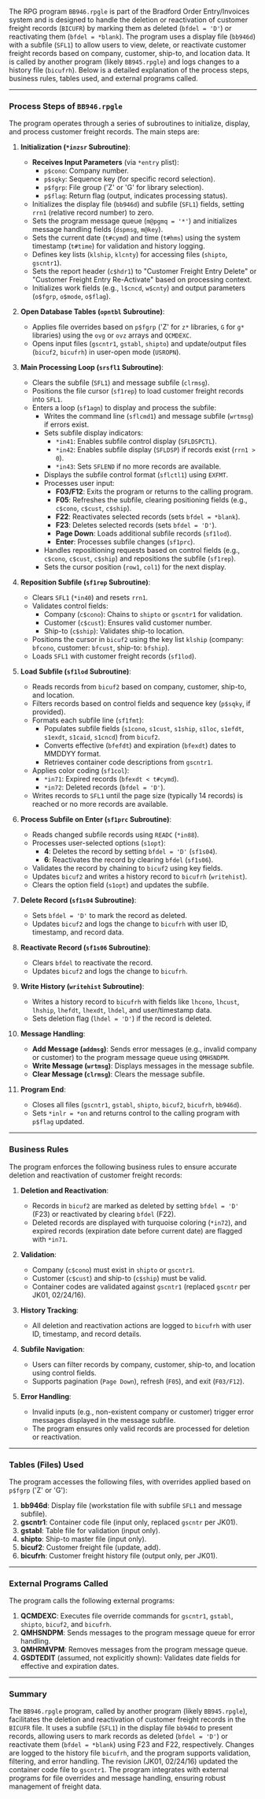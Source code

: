 The RPG program `BB946.rpgle` is part of the Bradford Order Entry/Invoices system and is designed to handle the deletion or reactivation of customer freight records (`BICUFR`) by marking them as deleted (`bfdel = 'D'`) or reactivating them (`bfdel = *blank`). The program uses a display file (`bb946d`) with a subfile (`SFL1`) to allow users to view, delete, or reactivate customer freight records based on company, customer, ship-to, and location data. It is called by another program (likely `BB945.rpgle`) and logs changes to a history file (`bicufrh`). Below is a detailed explanation of the process steps, business rules, tables used, and external programs called.

---

### Process Steps of `BB946.rpgle`

The program operates through a series of subroutines to initialize, display, and process customer freight records. The main steps are:

1. **Initialization (`*inzsr` Subroutine)**:
   - **Receives Input Parameters** (via `*entry` plist):
     - `p$cono`: Company number.
     - `p$sqky`: Sequence key (for specific record selection).
     - `p$fgrp`: File group ('Z' or 'G' for library selection).
     - `p$flag`: Return flag (output, indicates processing status).
   - Initializes the display file (`bb946d`) and subfile (`SFL1`) fields, setting `rrn1` (relative record number) to zero.
   - Sets the program message queue (`m@pgmq = '*'`) and initializes message handling fields (`dspmsg`, `m@key`).
   - Sets the current date (`t#cymd`) and time (`t#hms`) using the system timestamp (`t#time`) for validation and history logging.
   - Defines key lists (`klship`, `klcnty`) for accessing files (`shipto`, `gscntr1`).
   - Sets the report header (`c$hdr1`) to "Customer Freight Entry Delete" or "Customer Freight Entry Re-Activate" based on processing context.
   - Initializes work fields (e.g., `l$cncd`, `w$cnty`) and output parameters (`o$fgrp`, `o$mode`, `o$flag`).

2. **Open Database Tables (`opntbl` Subroutine)**:
   - Applies file overrides based on `p$fgrp` ('Z' for `z*` libraries, `G` for `g*` libraries) using the `ovg` or `ovz` arrays and `QCMDEXC`.
   - Opens input files (`gscntr1`, `gstabl`, `shipto`) and update/output files (`bicuf2`, `bicufrh`) in user-open mode (`USROPN`).

3. **Main Processing Loop (`srsfl1` Subroutine)**:
   - Clears the subfile (`SFL1`) and message subfile (`clrmsg`).
   - Positions the file cursor (`sf1rep`) to load customer freight records into `SFL1`.
   - Enters a loop (`sf1agn`) to display and process the subfile:
     - Writes the command line (`sflcmd1`) and message subfile (`wrtmsg`) if errors exist.
     - Sets subfile display indicators:
       - `*in41`: Enables subfile control display (`SFLDSPCTL`).
       - `*in42`: Enables subfile display (`SFLDSP`) if records exist (`rrn1 > 0`).
       - `*in43`: Sets `SFLEND` if no more records are available.
     - Displays the subfile control format (`sflctl1`) using `EXFMT`.
     - Processes user input:
       - **F03/F12**: Exits the program or returns to the calling program.
       - **F05**: Refreshes the subfile, clearing positioning fields (e.g., `c$cono`, `c$cust`, `c$ship`).
       - **F22**: Reactivates selected records (sets `bfdel = *blank`).
       - **F23**: Deletes selected records (sets `bfdel = 'D'`).
       - **Page Down**: Loads additional subfile records (`sf1lod`).
       - **Enter**: Processes subfile changes (`sf1prc`).
     - Handles repositioning requests based on control fields (e.g., `c$cono`, `c$cust`, `c$ship`) and repositions the subfile (`sf1rep`).
     - Sets the cursor position (`row1`, `col1`) for the next display.

4. **Reposition Subfile (`sf1rep` Subroutine)**:
   - Clears `SFL1` (`*in40`) and resets `rrn1`.
   - Validates control fields:
     - Company (`c$cono`): Chains to `shipto` or `gscntr1` for validation.
     - Customer (`c$cust`): Ensures valid customer number.
     - Ship-to (`c$ship`): Validates ship-to location.
   - Positions the cursor in `bicuf2` using the key list `klship` (company: `bfcono`, customer: `bfcust`, ship-to: `bfship`).
   - Loads `SFL1` with customer freight records (`sf1lod`).

5. **Load Subfile (`sf1lod` Subroutine)**:
   - Reads records from `bicuf2` based on company, customer, ship-to, and location.
   - Filters records based on control fields and sequence key (`p$sqky`, if provided).
   - Formats each subfile line (`sf1fmt`):
     - Populates subfile fields (`s1cono`, `s1cust`, `s1ship`, `s1loc`, `s1efdt`, `s1exdt`, `s1caid`, `s1cncd`) from `bicuf2`.
     - Converts effective (`bfefdt`) and expiration (`bfexdt`) dates to MMDDYY format.
     - Retrieves container code descriptions from `gscntr1`.
   - Applies color coding (`sf1col`):
     - `*in71`: Expired records (`bfexdt < t#cymd`).
     - `*in72`: Deleted records (`bfdel = 'D'`).
   - Writes records to `SFL1` until the page size (typically 14 records) is reached or no more records are available.

6. **Process Subfile on Enter (`sf1prc` Subroutine)**:
   - Reads changed subfile records using `READC` (`*in88`).
   - Processes user-selected options (`s1opt`):
     - **4**: Deletes the record by setting `bfdel = 'D'` (`sf1s04`).
     - **6**: Reactivates the record by clearing `bfdel` (`sf1s06`).
   - Validates the record by chaining to `bicuf2` using key fields.
   - Updates `bicuf2` and writes a history record to `bicufrh` (`writehist`).
   - Clears the option field (`s1opt`) and updates the subfile.

7. **Delete Record (`sf1s04` Subroutine)**:
   - Sets `bfdel = 'D'` to mark the record as deleted.
   - Updates `bicuf2` and logs the change to `bicufrh` with user ID, timestamp, and record data.

8. **Reactivate Record (`sf1s06` Subroutine)**:
   - Clears `bfdel` to reactivate the record.
   - Updates `bicuf2` and logs the change to `bicufrh`.

9. **Write History (`writehist` Subroutine)**:
   - Writes a history record to `bicufrh` with fields like `lhcono`, `lhcust`, `lhship`, `lhefdt`, `lhexdt`, `lhdel`, and user/timestamp data.
   - Sets deletion flag (`lhdel = 'D'`) if the record is deleted.

10. **Message Handling**:
    - **Add Message (`addmsg`)**: Sends error messages (e.g., invalid company or customer) to the program message queue using `QMHSNDPM`.
    - **Write Message (`wrtmsg`)**: Displays messages in the message subfile.
    - **Clear Message (`clrmsg`)**: Clears the message subfile.

11. **Program End**:
    - Closes all files (`gscntr1`, `gstabl`, `shipto`, `bicuf2`, `bicufrh`, `bb946d`).
    - Sets `*inlr = *on` and returns control to the calling program with `p$flag` updated.

---

### Business Rules

The program enforces the following business rules to ensure accurate deletion and reactivation of customer freight records:
1. **Deletion and Reactivation**:
   - Records in `bicuf2` are marked as deleted by setting `bfdel = 'D'` (F23) or reactivated by clearing `bfdel` (F22).
   - Deleted records are displayed with turquoise coloring (`*in72`), and expired records (expiration date before current date) are flagged with `*in71`.

2. **Validation**:
   - Company (`c$cono`) must exist in `shipto` or `gscntr1`.
   - Customer (`c$cust`) and ship-to (`c$ship`) must be valid.
   - Container codes are validated against `gscntr1` (replaced `gscntr` per JK01, 02/24/16).

3. **History Tracking**:
   - All deletion and reactivation actions are logged to `bicufrh` with user ID, timestamp, and record details.

4. **Subfile Navigation**:
   - Users can filter records by company, customer, ship-to, and location using control fields.
   - Supports pagination (`Page Down`), refresh (`F05`), and exit (`F03/F12`).

5. **Error Handling**:
   - Invalid inputs (e.g., non-existent company or customer) trigger error messages displayed in the message subfile.
   - The program ensures only valid records are processed for deletion or reactivation.

---

### Tables (Files) Used

The program accesses the following files, with overrides applied based on `p$fgrp` ('Z' or 'G'):
1. **bb946d**: Display file (workstation file with subfile `SFL1` and message subfile).
2. **gscntr1**: Container code file (input only, replaced `gscntr` per JK01).
3. **gstabl**: Table file for validation (input only).
4. **shipto**: Ship-to master file (input only).
5. **bicuf2**: Customer freight file (update, add).
6. **bicufrh**: Customer freight history file (output only, per JK01).

---

### External Programs Called

The program calls the following external programs:
1. **QCMDEXC**: Executes file override commands for `gscntr1`, `gstabl`, `shipto`, `bicuf2`, and `bicufrh`.
2. **QMHSNDPM**: Sends messages to the program message queue for error handling.
3. **QMHRMVPM**: Removes messages from the program message queue.
4. **GSDTEDIT** (assumed, not explicitly shown): Validates date fields for effective and expiration dates.

---

### Summary

The `BB946.rpgle` program, called by another program (likely `BB945.rpgle`), facilitates the deletion and reactivation of customer freight records in the `BICUFR` file. It uses a subfile (`SFL1`) in the display file `bb946d` to present records, allowing users to mark records as deleted (`bfdel = 'D'`) or reactivate them (`bfdel = *blank`) using F23 and F22, respectively. Changes are logged to the history file `bicufrh`, and the program supports validation, filtering, and error handling. The revision (JK01, 02/24/16) updated the container code file to `gscntr1`. The program integrates with external programs for file overrides and message handling, ensuring robust management of freight data.